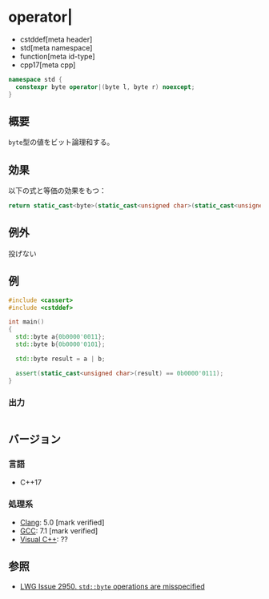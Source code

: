 # operator|
* cstddef[meta header]
* std[meta namespace]
* function[meta id-type]
* cpp17[meta cpp]

```cpp
namespace std {
  constexpr byte operator|(byte l, byte r) noexcept;
}
```

## 概要
`byte`型の値をビット論理和する。


## 効果
以下の式と等価の効果をもつ：

```cpp
return static_cast<byte>(static_cast<unsigned char>(static_cast<unsigned int>(l) | static_cast<unsigned int>(r)));
```


## 例外
投げない


## 例
```cpp example
#include <cassert>
#include <cstddef>

int main()
{
  std::byte a{0b0000'0011};
  std::byte b{0b0000'0101};

  std::byte result = a | b;

  assert(static_cast<unsigned char>(result) == 0b0000'0111);
}
```

### 出力
```
```

## バージョン
### 言語
- C++17

### 処理系
- [Clang](/implementation.md#clang): 5.0 [mark verified]
- [GCC](/implementation.md#gcc): 7.1 [mark verified]
- [Visual C++](/implementation.md#visual_cpp): ??


## 参照
- [LWG Issue 2950. `std::byte` operations are misspecified](https://wg21.cmeerw.net/lwg/issue2950)
